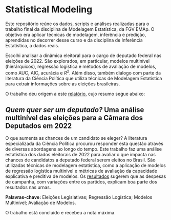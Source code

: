 # Statistical Modeling

Este repositório reúne os dados, scripts e análises realizadas para o trabalho final da disciplina de Modelagem Estatística, da FGV EMAp. O objetivo era aplicar técnicas de modelagem, inferência e predição, aprendidas no decorrer desse curso e da disciplina de Inferência Estatística, a dados reais. 

Escolhi analisar a dinâmica eleitoral para o cargo de deputado federal nas eleições de 2022. São explorados, em particular, modelos multinível (hierárquicos), regressão logística e métodos de avaliação de modelos, como AUC, AIC, acurácia e $R^2$. Além disso, também dialogo com parte da literatura da Ciência Política que utiliza técnicas de Modelagem Estatística para extrair informações sobre as eleições brasileiras.

O trabalho deu origem a este [relatório](https://github.com/felipelmc/ElectoralDynamics/blob/main/report.pdf), cujo resumo segue abaixo:

## *Quem quer ser um deputado?* Uma análise multinível das eleições para a Câmara dos Deputados em 2022

O que aumenta as chances de um candidato se eleger? A literatura especializada da Ciência Política procurou responder esta questão através de diversas abordagens ao longo do tempo. Este trabalho faz uma análise estatística dos dados eleitorais de 2022 para avaliar o que impacta nas chances de candidatos a deputado federal serem eleitos no Brasil. São utilizadas técnicas de modelagem estatística, como a aplicação de modelos de regressão logística multinível e métricas de avaliação da capacidade explicativa e preditiva de modelos. Os [resultados](https://github.com/felipelmc/ElectoralDynamics/blob/main/report.pdf) sugerem que as despesas de campanha, com variações entre os partidos, explicam boa parte dos resultados nas urnas.

**Palavras-chave:** Eleições Legislativas; Regressão Logística; Modelos Multinível; Avaliação de Modelos.

O trabalho está concluído e recebeu a nota máxima.
